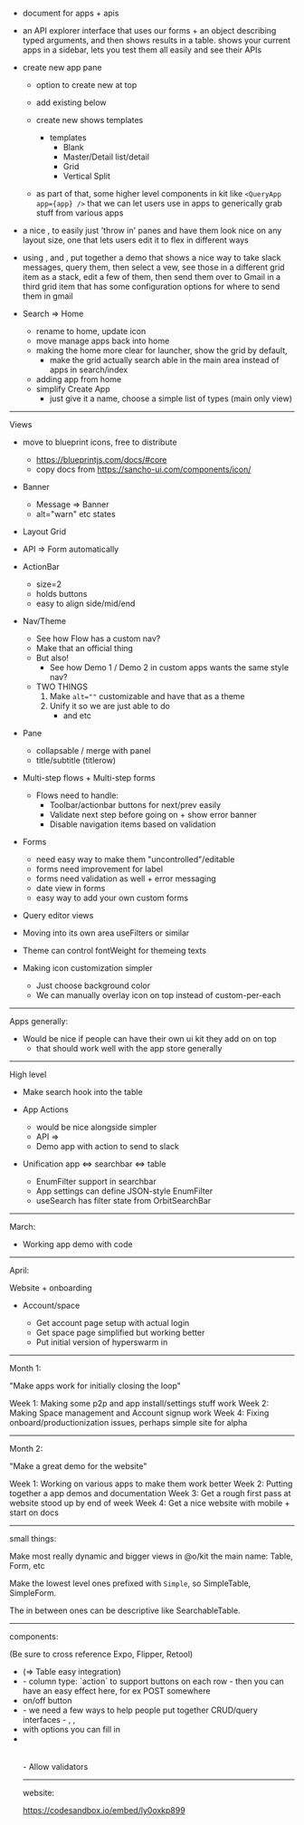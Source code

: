 - document for apps + apis

- an API explorer interface that uses our forms + an object describing typed arguments, and then shows results in a table. shows your current apps in a sidebar, lets you test them all easily and see their APIs

- create new app pane

  - option to create new at top
  - add existing below
  - create new shows templates

    - templates
      - Blank
      - Master/Detail list/detail
      - Grid
      - Vertical Split

  - as part of that, some higher level components in kit like `<QueryApp app={app} />` that we can let users use in apps to generically grab stuff from various apps

- a nice <Grid />, to easily just 'throw in' panes and have them look nice on any layout size, one that lets users edit it to flex in different ways

- using <Grid />, and <QueryApp />, put together a demo that shows a nice way to take slack messages, query them, then select a vew, see those in a different grid item as a stack, edit a few of them, then send them over to Gmail in a third grid item that has some configuration options for where to send them in gmail

- Search => Home
  - rename to home, update icon
  - move manage apps back into home
  - making the home more clear for launcher, show the grid by default,
    - make the grid actually search able in the main area instead of apps in search/index
  - adding app from home
  - simplify Create App
    - just give it a name, choose a simple list of types (main only view)

---

Views

- move to blueprint icons, free to distribute
  - https://blueprintjs.com/docs/#core
  - copy docs from https://sancho-ui.com/components/icon/
- Banner
  - Message => Banner
  - alt="warn" etc states
- Layout Grid
- API => Form automatically
- ActionBar
  - size=2
  - holds buttons
  - easy to align side/mid/end
- Nav/Theme
  - See how Flow has a custom nav?
  - Make that an official thing
  - But also!
    - See how Demo 1 / Demo 2 in custom apps wants the same style nav?
  - TWO THINGS
    1. Make `alt=""` customizable and have that as a theme
    2. Unify it so we are just able to do
       - <Tabs alt="underlined" /> and <SegmentedRow alt="underlined" /> etc
- Pane
  - collapsable / merge with panel
  - title/subtitle (titlerow)
- Multi-step flows + Multi-step forms
  - Flows need to handle:
    - Toolbar/actionbar buttons for next/prev easily
    - Validate next step before going on + show error banner
    - Disable navigation items based on validation
- Forms
  - need easy way to make them "uncontrolled"/editable
  - forms need improvement for label
  - forms need validation as well + error messaging
  - date view in forms
  - easy way to add your own custom forms
- Query editor views
- Moving into its own area useFilters or similar
- Theme can control fontWeight for themeing texts

- Making icon customization simpler
  - Just choose background color
  - We can manually overlay icon on top instead of custom-per-each

---

Apps generally:

- Would be nice if people can have their own ui kit they add on on top
  - that should work well with the app store generally

---

High level

- Make search hook into the table

- App Actions

  - <ActionBar /> would be nice alongside simpler <FloatingBar bottom />
  - API => <ActionButton />
  - Demo app with action to send to slack

- Unification app <=> searchbar <=> table

  - EnumFilter support in searchbar
  - App settings can define JSON-style EnumFilter
  - useSearch has filter state from OrbitSearchBar

---

March:

- Working app demo with code

---

April:

Website + onboarding

- Account/space

  - Get account page setup with actual login
  - Get space page simplified but working better
  - Put initial version of hyperswarm in

---

Month 1:

"Make apps work for initially closing the loop"

Week 1: Making some p2p and app install/settings stuff work
Week 2: Making Space management and Account signup work
Week 4: Fixing onboard/productionization issues, perhaps simple site for alpha

---

Month 2:

"Make a great demo for the website"

Week 1: Working on various apps to make them work better
Week 2: Putting together a app demos and documentation
Week 3: Get a rough first pass at website stood up by end of week
Week 4: Get a nice website with mobile + start on docs

---

small things:

Make most really dynamic and bigger views in @o/kit the main name: Table, Form, etc

Make the lowest level ones prefixed with `Simple`, so SimpleTable, SimpleForm.

The in between ones can be descriptive like SearchableTable.

---

components:

(Be sure to cross reference Expo, Flipper, Retool)

- <FilePicker /> (=> Table easy integration)
- <Table />
  - column type: `action` to support buttons on each row
    - then you can have an easy effect here, for ex POST somewhere
- <Toggle /> on/off button
- <Query />
  - we need a few ways to help people put together CRUD/query interfaces
  - <QuerySQL />, <QueryGraphQL />, <QueryREST />
- <Autocomplete /> with options you can fill in
- <Table />
  - Allow validators

---

website:

https://codesandbox.io/embed/ly0oxkp899
